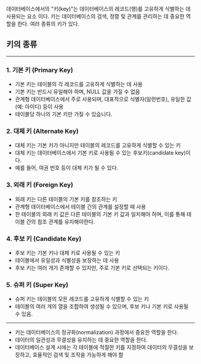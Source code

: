 데이터베이스에서의 "키(key)"는 데이터베이스의 레코드(행)를 고유하게 식별하는 데 사용되는 요소 이다. 
키는 데이터베이스의 검색, 정렬 및 관계를 관리하는 데 중요한 역할을 한다. 여러 종류의 키가 있다.

## 키의 종류
---
### 1. 기본 키 (Primary Key)
- 기본 키는 테이블의 각 레코드를 고유하게 식별하는 데 사용
- 기본 키는 반드시 유일해야 하며, NULL 값을 가질 수 없음
- 관계형 데이터베이스에서 주로 사용되며, 대표적으로 식별자(일련번호), 유일한 값(예: 아이디) 등이 사용
- 테이블당 하나의 기본 키만 가질 수 있습니다.
### 2. 대체 키 (Alternate Key)
- 대체 키는 기본 키가 아니지만 테이블의 레코드를 고유하게 식별할 수 있는 키
- 대체 키는 데이터베이스에서 기본 키로 사용될 수 있는 후보키(candidate key)이다.
- 예를 들어, 여권 번호 등이 대체 키가 될 수 있다.
### 3. 외래 키 (Foreign Key)
- 외래 키는 다른 테이블의 기본 키를 참조하는 키
- 관계형 데이터베이스에서 테이블 간의 관계를 설정할 때 사용
- 한 테이블의 외래 키 값은 다른 테이블의 기본 키 값과 일치해야 하며, 이를 통해 테이블 간의 참조 관계를 유지해야한다.
### 4. 후보 키 (Candidate Key)
- 후보 키는 기본 키나 대체 키로 사용될 수 있는 키
- 테이블에서 유일성과 식별성을 보장하는 데 사용
- 후보 키는 여러 개가 존재할 수 있지만, 주로 기본 키로 선택되는 키이다.

### 5. 슈퍼 키 (Super Key)

- 슈퍼 키는 테이블의 모든 레코드를 고유하게 식별할 수 있는 키
- 테이블의 여러 개의 열을 조합하여 생성될 수 있으며, 후보 키나 기본 키로 사용될 수 있음.

---

- 키는 데이터베이스의 정규화(normalization) 과정에서 중요한 역할을 한다.
- 데이터의 일관성과 무결성을 유지하는 데 중요한 역할을 한다.
- 데이터베이스 설계 시에는 각 테이블에 적절한 키를 지정하여 데이터의 무결성을 보장하고, 효율적인 검색 및 조작을 가능하게 해야 함